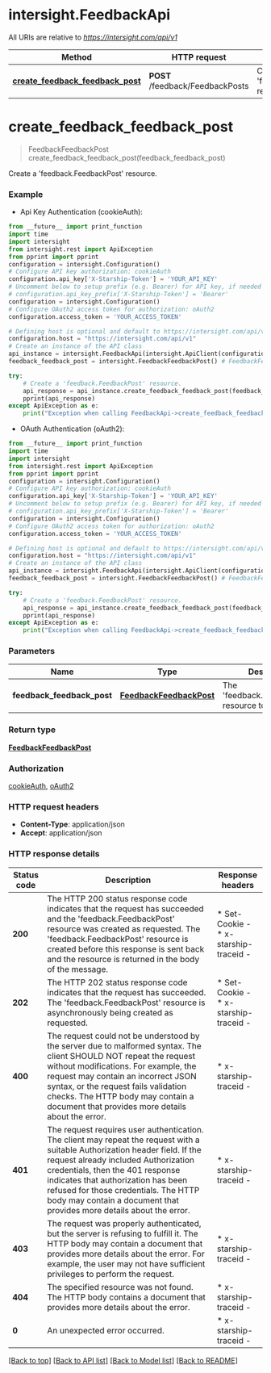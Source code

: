 # intersight.FeedbackApi

All URIs are relative to *https://intersight.com/api/v1*

Method | HTTP request | Description
------------- | ------------- | -------------
[**create_feedback_feedback_post**](FeedbackApi.md#create_feedback_feedback_post) | **POST** /feedback/FeedbackPosts | Create a &#39;feedback.FeedbackPost&#39; resource.


# **create_feedback_feedback_post**
> FeedbackFeedbackPost create_feedback_feedback_post(feedback_feedback_post)

Create a 'feedback.FeedbackPost' resource.

### Example

* Api Key Authentication (cookieAuth):
```python
from __future__ import print_function
import time
import intersight
from intersight.rest import ApiException
from pprint import pprint
configuration = intersight.Configuration()
# Configure API key authorization: cookieAuth
configuration.api_key['X-Starship-Token'] = 'YOUR_API_KEY'
# Uncomment below to setup prefix (e.g. Bearer) for API key, if needed
# configuration.api_key_prefix['X-Starship-Token'] = 'Bearer'
configuration = intersight.Configuration()
# Configure OAuth2 access token for authorization: oAuth2
configuration.access_token = 'YOUR_ACCESS_TOKEN'

# Defining host is optional and default to https://intersight.com/api/v1
configuration.host = "https://intersight.com/api/v1"
# Create an instance of the API class
api_instance = intersight.FeedbackApi(intersight.ApiClient(configuration))
feedback_feedback_post = intersight.FeedbackFeedbackPost() # FeedbackFeedbackPost | The 'feedback.FeedbackPost' resource to create.

try:
    # Create a 'feedback.FeedbackPost' resource.
    api_response = api_instance.create_feedback_feedback_post(feedback_feedback_post)
    pprint(api_response)
except ApiException as e:
    print("Exception when calling FeedbackApi->create_feedback_feedback_post: %s\n" % e)
```

* OAuth Authentication (oAuth2):
```python
from __future__ import print_function
import time
import intersight
from intersight.rest import ApiException
from pprint import pprint
configuration = intersight.Configuration()
# Configure API key authorization: cookieAuth
configuration.api_key['X-Starship-Token'] = 'YOUR_API_KEY'
# Uncomment below to setup prefix (e.g. Bearer) for API key, if needed
# configuration.api_key_prefix['X-Starship-Token'] = 'Bearer'
configuration = intersight.Configuration()
# Configure OAuth2 access token for authorization: oAuth2
configuration.access_token = 'YOUR_ACCESS_TOKEN'

# Defining host is optional and default to https://intersight.com/api/v1
configuration.host = "https://intersight.com/api/v1"
# Create an instance of the API class
api_instance = intersight.FeedbackApi(intersight.ApiClient(configuration))
feedback_feedback_post = intersight.FeedbackFeedbackPost() # FeedbackFeedbackPost | The 'feedback.FeedbackPost' resource to create.

try:
    # Create a 'feedback.FeedbackPost' resource.
    api_response = api_instance.create_feedback_feedback_post(feedback_feedback_post)
    pprint(api_response)
except ApiException as e:
    print("Exception when calling FeedbackApi->create_feedback_feedback_post: %s\n" % e)
```

### Parameters

Name | Type | Description  | Notes
------------- | ------------- | ------------- | -------------
 **feedback_feedback_post** | [**FeedbackFeedbackPost**](FeedbackFeedbackPost.md)| The &#39;feedback.FeedbackPost&#39; resource to create. | 

### Return type

[**FeedbackFeedbackPost**](FeedbackFeedbackPost.md)

### Authorization

[cookieAuth](../README.md#cookieAuth), [oAuth2](../README.md#oAuth2)

### HTTP request headers

 - **Content-Type**: application/json
 - **Accept**: application/json

### HTTP response details
| Status code | Description | Response headers |
|-------------|-------------|------------------|
**200** | The HTTP 200 status response code indicates that the request has succeeded and the &#39;feedback.FeedbackPost&#39; resource was created as requested. The &#39;feedback.FeedbackPost&#39; resource is created before this response is sent back and the resource is returned in the body of the message.  |  * Set-Cookie -  <br>  * x-starship-traceid -  <br>  |
**202** | The HTTP 202 status response code indicates that the request has succeeded. The &#39;feedback.FeedbackPost&#39; resource is asynchronously being created as requested.  |  * Set-Cookie -  <br>  * x-starship-traceid -  <br>  |
**400** | The request could not be understood by the server due to malformed syntax. The client SHOULD NOT repeat the request without modifications. For example, the request may contain an incorrect JSON syntax, or the request fails validation checks. The HTTP body may contain a document that provides more details about the error.  |  * x-starship-traceid -  <br>  |
**401** | The request requires user authentication. The client may repeat the request with a suitable Authorization header field. If the request already included Authorization credentials, then the 401 response indicates that authorization has been refused for those credentials. The HTTP body may contain a document that provides more details about the error.  |  * x-starship-traceid -  <br>  |
**403** | The request was properly authenticated, but the server is refusing to fulfill it. The HTTP body may contain a document that provides more details about the error. For example, the user may not have sufficient privileges to perform the request.  |  * x-starship-traceid -  <br>  |
**404** | The specified resource was not found. The HTTP body contains a document that provides more details about the error.  |  * x-starship-traceid -  <br>  |
**0** | An unexpected error occurred. |  * x-starship-traceid -  <br>  |

[[Back to top]](#) [[Back to API list]](../README.md#documentation-for-api-endpoints) [[Back to Model list]](../README.md#documentation-for-models) [[Back to README]](../README.md)


